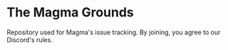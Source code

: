 # The Magma Grounds
Repository used for Magma's issue tracking. By joining, you agree to our Discord's rules.
